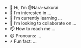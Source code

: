 - 👋 Hi, I’m @Nara-sakurai
- 👀 I’m interested in ...
- 🌱 I’m currently learning ...
- 💞️ I’m looking to collaborate on ...
- 📫 How to reach me ...
- 😄 Pronouns: ...
- ⚡ Fun fact: ...

<!---
Nara-sakurai/Nara-sakurai is a ✨ special ✨ repository because its `README.md` (this file) appears on your GitHub profile.
You can click the Preview link to take a look at your changes.
--->

